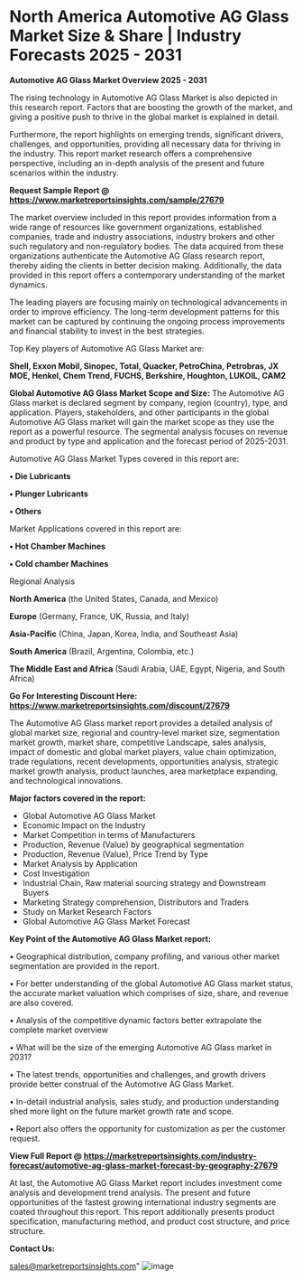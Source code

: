 # North America Automotive AG Glass Market Size & Share | Industry Forecasts 2025 - 2031

<Strong> Automotive AG Glass Market Overview 2025 - 2031</strong>

The rising technology in Automotive AG Glass Market is also depicted in this research report. Factors that are boosting the growth of the market, and giving a positive push to thrive in the global market is explained in detail.

Furthermore, the report highlights on emerging trends, significant drivers, challenges, and opportunities, providing all necessary data for thriving in the industry. This report market research offers a comprehensive perspective, including an in-depth analysis of the present and future scenarios within the industry.

<strong>Request Sample Report @ <a href=https://www.marketreportsinsights.com/sample/27679>https://www.marketreportsinsights.com/sample/27679</a></strong>

The market overview included in this report provides information from a wide range of resources like government organizations, established companies, trade and industry associations, industry brokers and other such regulatory and non-regulatory bodies. The data acquired from these organizations authenticate the Automotive AG Glass research report, thereby aiding the clients in better decision making. Additionally, the data provided in this report offers a contemporary understanding of the market dynamics.

The leading players are focusing mainly on technological advancements in order to improve efficiency. The long-term development patterns for this market can be captured by continuing the ongoing process improvements and financial stability to invest in the best strategies.

Top Key players of Automotive AG Glass Market are:

<strong>Shell, Exxon Mobil, Sinopec, Total, Quacker, PetroChina, Petrobras, JX MOE, Henkel, Chem Trend, FUCHS, Berkshire, Houghton, LUKOIL, CAM2</strong>

<strong><b>Global Automotive AG Glass Market Scope and Size:</b></strong>
The Automotive AG Glass market is declared segment by company, region (country), type, and application. Players, stakeholders, and other participants in the global Automotive AG Glass market will gain the market scope as they use the report as a powerful resource. The segmental analysis focuses on revenue and product by type and application and the forecast period of 2025-2031.

Automotive AG Glass Market Types covered in this report are:

<strong>• Die Lubricants

• Plunger Lubricants

• Others</strong>

Market Applications covered in this report are:

<strong>• Hot Chamber Machines

• Cold chamber Machines</strong> 

Regional Analysis

<strong>North America</strong> (the United States, Canada, and Mexico)

<strong>Europe</strong> (Germany, France, UK, Russia, and Italy)

<strong>Asia-Pacific</strong> (China, Japan, Korea, India, and Southeast Asia)

<strong>South America</strong> (Brazil, Argentina, Colombia, etc.)

<strong>The Middle East and Africa</strong> (Saudi Arabia, UAE, Egypt, Nigeria, and South Africa)

<strong>Go For Interesting Discount Here: <a href=https://www.marketreportsinsights.com/discount/27679>https://www.marketreportsinsights.com/discount/27679</a></strong>

The Automotive AG Glass market report provides a detailed analysis of global market size, regional and country-level market size, segmentation market growth, market share, competitive Landscape, sales analysis, impact of domestic and global market players, value chain optimization, trade regulations, recent developments, opportunities analysis, strategic market growth analysis, product launches, area marketplace expanding, and technological innovations.

<strong><b>Major factors covered in the report:</b></strong>
<ul>
  <li>Global Automotive AG Glass Market </li>
  <li>Economic Impact on the Industry</li>
  <li>Market Competition in terms of Manufacturers</li>
  <li>Production, Revenue (Value) by geographical segmentation</li>
  <li>Production, Revenue (Value), Price Trend by Type</li>
  <li>Market Analysis by Application</li>
  <li>Cost Investigation</li>
  <li>Industrial Chain, Raw material sourcing strategy and Downstream Buyers</li>
  <li>Marketing Strategy comprehension, Distributors and Traders</li>
  <li>Study on Market Research Factors</li>
  <li>Global Automotive AG Glass Market Forecast</li>
</ul>

<strong><b>Key Point of the Automotive AG Glass Market report:</b></strong>

• Geographical distribution, company profiling, and various other market segmentation are provided in the report.

• For better understanding of the global Automotive AG Glass market status, the accurate market valuation which comprises of size, share, and revenue are also covered.

• Analysis of the competitive dynamic factors better extrapolate the complete market overview

• What will be the size of the emerging Automotive AG Glass market in 2031?

• The latest trends, opportunities and challenges, and growth drivers provide better construal of the Automotive AG Glass Market.

• In-detail industrial analysis, sales study, and production understanding shed more light on the future market growth rate and scope.

• Report also offers the opportunity for customization as per the customer request.

<strong><b>View Full Report @ <a href=https://marketreportsinsights.com/industry-forecast/automotive-ag-glass-market-forecast-by-geography-27679>https://marketreportsinsights.com/industry-forecast/automotive-ag-glass-market-forecast-by-geography-27679</a></b></strong>


At last, the Automotive AG Glass Market report includes investment come analysis and development trend analysis. The present and future opportunities of the fastest growing international industry segments are coated throughout this report. This report additionally presents product specification, manufacturing method, and product cost structure, and price structure.

<strong>Contact Us:</strong>

sales@marketreportsinsights.com"
![image](https://github.com/user-attachments/assets/65ebae4d-50e3-4cc6-80b4-e56724bc25a1)
